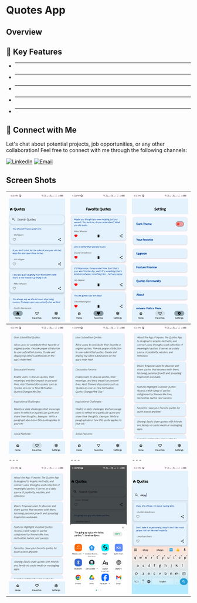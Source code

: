 # Quotes App
## Overview

## 🚀 Key Features
- ** **
- ** **  
- ** **
- ** **
- ** **

## 🤝 Connect with Me
Let's chat about potential projects, job opportunities, or any other collaboration! Feel free to connect with me through the following channels:

[![LinkedIn](https://img.shields.io/badge/LinkedIn-Connect-blue?style=for-the-badge&logo=linkedin)](https://www.linkedin.com/in/umair-khan-4bb312322)
[![Email](https://img.shields.io/badge/Email-Drop%20a%20Message-red?style=for-the-badge&logo=gmail)](mailto:uk236393@gmail.com)

## Screen Shots

| ![Screenshot 1](https://github.com/UmairKhanDeveloper/Quotes-App/blob/master/screenshots/1.png) | ![Screenshot 2](https://github.com/UmairKhanDeveloper/Quotes-App/blob/master/screenshots/2.png) | ![Screenshot 3](https://github.com/UmairKhanDeveloper/Quotes-App/blob/master/screenshots/3.png) |
| --- | --- | --- |
| ![Screenshot 4](https://github.com/UmairKhanDeveloper/Quotes-App/blob/master/screenshots/4.png) | ![Screenshot 5](https://github.com/UmairKhanDeveloper/Quotes-App/blob/master/screenshots/5.png) | ![Screenshot 6](https://github.com/UmairKhanDeveloper/Quotes-App/blob/master/screenshots/6.png) 
| --- | --- | ---|
| ![Screenshot 7](https://github.com/UmairKhanDeveloper/Quotes-App/blob/master/screenshots/7.png) | ![Screenshot 8](https://github.com/UmairKhanDeveloper/Quotes-App/blob/master/screenshots/8.png) | ![Screenshot 9](https://github.com/UmairKhanDeveloper/Quotes-App/blob/master/screenshots/9.png) 

